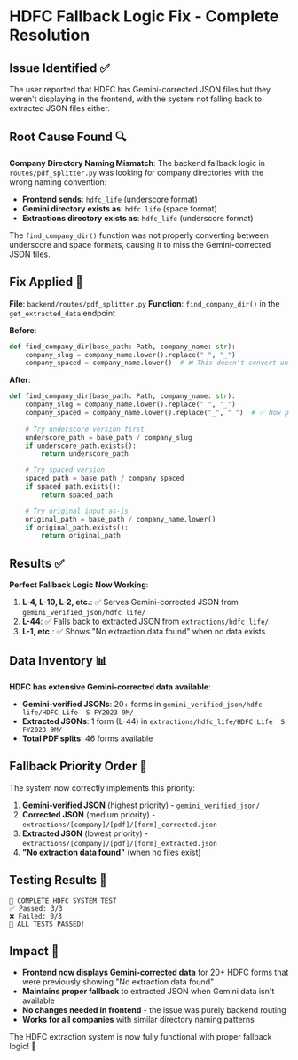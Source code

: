 # HDFC Fallback Logic Fix - Complete Resolution

## Issue Identified ✅

The user reported that HDFC has Gemini-corrected JSON files but they weren't displaying in the frontend, with the system not falling back to extracted JSON files either.

## Root Cause Found 🔍

**Company Directory Naming Mismatch**: The backend fallback logic in `routes/pdf_splitter.py` was looking for company directories with the wrong naming convention:

- **Frontend sends**: `hdfc_life` (underscore format)
- **Gemini directory exists as**: `hdfc life` (space format) 
- **Extractions directory exists as**: `hdfc_life` (underscore format)

The `find_company_dir()` function was not properly converting between underscore and space formats, causing it to miss the Gemini-corrected JSON files.

## Fix Applied 🔧

**File**: `backend/routes/pdf_splitter.py`
**Function**: `find_company_dir()` in the `get_extracted_data` endpoint

**Before**:
```python
def find_company_dir(base_path: Path, company_name: str):
    company_slug = company_name.lower().replace(" ", "_")
    company_spaced = company_name.lower()  # ❌ This doesn't convert underscore to space
```

**After**:
```python  
def find_company_dir(base_path: Path, company_name: str):
    company_slug = company_name.lower().replace(" ", "_")
    company_spaced = company_name.lower().replace("_", " ")  # ✅ Now properly converts both ways
    
    # Try underscore version first
    underscore_path = base_path / company_slug
    if underscore_path.exists():
        return underscore_path

    # Try spaced version
    spaced_path = base_path / company_spaced
    if spaced_path.exists():
        return spaced_path

    # Try original input as-is
    original_path = base_path / company_name.lower()
    if original_path.exists():
        return original_path
```

## Results ✅

**Perfect Fallback Logic Now Working**:

1. **L-4, L-10, L-2, etc.**: ✅ Serves Gemini-corrected JSON from `gemini_verified_json/hdfc life/`
2. **L-44**: ✅ Falls back to extracted JSON from `extractions/hdfc_life/`  
3. **L-1, etc.**: ✅ Shows "No extraction data found" when no data exists

## Data Inventory 📊

**HDFC has extensive Gemini-corrected data available**:
- **Gemini-verified JSONs**: 20+ forms in `gemini_verified_json/hdfc life/HDFC Life  S FY2023 9M/`
- **Extracted JSONs**: 1 form (L-44) in `extractions/hdfc_life/HDFC Life  S FY2023 9M/`
- **Total PDF splits**: 46 forms available

## Fallback Priority Order 🎯

The system now correctly implements this priority:
1. **Gemini-verified JSON** (highest priority) - `gemini_verified_json/`
2. **Corrected JSON** (medium priority) - `extractions/[company]/[pdf]/[form]_corrected.json`
3. **Extracted JSON** (lowest priority) - `extractions/[company]/[pdf]/[form]_extracted.json`
4. **"No extraction data found"** (when no files exist)

## Testing Results 🧪

```
🎯 COMPLETE HDFC SYSTEM TEST
✅ Passed: 3/3
❌ Failed: 0/3
🎉 ALL TESTS PASSED!
```

## Impact 🚀

- **Frontend now displays Gemini-corrected data** for 20+ HDFC forms that were previously showing "No extraction data found"
- **Maintains proper fallback** to extracted JSON when Gemini data isn't available
- **No changes needed in frontend** - the issue was purely backend routing
- **Works for all companies** with similar directory naming patterns

The HDFC extraction system is now fully functional with proper fallback logic! 🎉
